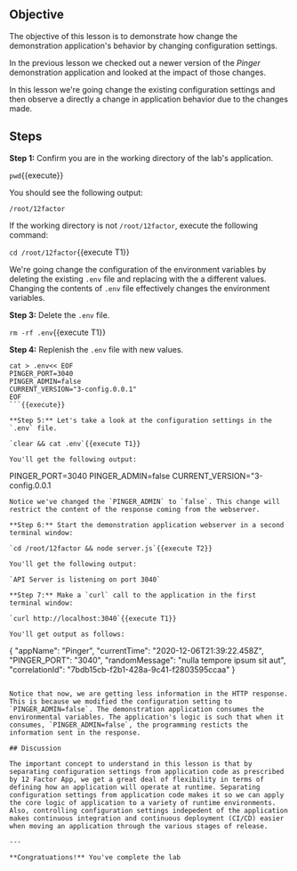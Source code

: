 ## Objective
The objective of this lesson is to demonstrate how change the demonstration application's behavior by changing configuration settings.

In the previous lesson we checked out a newer version of the *Pinger* demonstration application and looked at the impact of those changes.

In this lesson we're going change the existing configuration settings and then observe a directly a change in application behavior due to the changes made.


## Steps

**Step 1:** Confirm you are in the working directory of the lab's application.

`pwd`{{execute}}

You should see the following output:

`/root/12factor`

If the working directory is not `/root/12factor`, execute the following command:

`cd /root/12factor`{{execute T1}}

We're going change the configuration of the environment variables by deleting the existing `.env` file and replacing with the a different values. Changing the contents of `.env` file effectively changes the environment variables.

**Step 3:** Delete the `.env` file.

`rm -rf .env`{{execute T1}}

**Step 4:** Replenish the `.env` file with new values.

```
cat > .env<< EOF
PINGER_PORT=3040
PINGER_ADMIN=false
CURRENT_VERSION="3-config.0.0.1"
EOF
```{{execute}}

**Step 5:** Let's take a look at the configuration settings in the `.env` file.

`clear && cat .env`{{execute T1}}

You'll get the following output:

```
PINGER_PORT=3040
PINGER_ADMIN=false
CURRENT_VERSION="3-config.0.0.1
```
Notice we've changed the `PINGER_ADMIN` to `false`. This change will restrict the content of the response coming from the webserver.

**Step 6:** Start the demonstration application webserver in a second terminal window:

`cd /root/12factor && node server.js`{{execute T2}}

You'll get the following output:

`API Server is listening on port 3040`

**Step 7:** Make a `curl` call to the application in the first terminal window:

`curl http://localhost:3040`{{execute T1}}

You'll get output as follows:

```
{
    "appName": "Pinger",
    "currentTime": "2020-12-06T21:39:22.458Z",
    "PINGER_PORT": "3040",
    "randomMessage": "nulla tempore ipsum sit aut",
    "correlationId": "7bdb15cb-f2b1-428a-9c41-f2803595ccaa"
}
```

Notice that now, we are getting less information in the HTTP response. This is because we modified the configuration setting to `PINGER_ADMIN=false`. The demonstration application consumes the environmental variables. The application's logic is such that when it consumes, `PINGER_ADMIN=false`, the programming resticts the information sent in the response.

## Discussion

The important concept to understand in this lesson is that by separating configuration settings from application code as prescribed by 12 Factor App, we get a great deal of flexibility in terms of defining how an application will operate at runtime. Separating configuration settings from application code makes it so we can apply the core logic of application to a variety of runtime environments. Also, controlling configuration settings indepedent of the application makes continuous integration and continuous deployment (CI/CD) easier when moving an application through the various stages of release.

---

**Congratuations!** You've complete the lab




